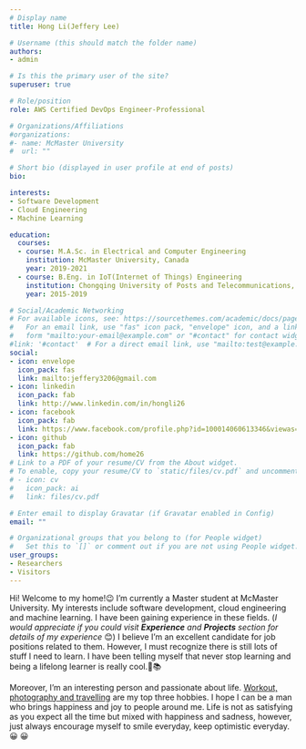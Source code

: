 ```yaml
---
# Display name
title: Hong Li(Jeffery Lee)

# Username (this should match the folder name)
authors:
- admin

# Is this the primary user of the site?
superuser: true

# Role/position
role: AWS Certified DevOps Engineer-Professional

# Organizations/Affiliations
#organizations:
#- name: McMaster University
#  url: ""

# Short bio (displayed in user profile at end of posts)
bio: 

interests:
- Software Development
- Cloud Engineering
- Machine Learning

education:
  courses:
  - course: M.A.Sc. in Electrical and Computer Engineering
    institution: McMaster University, Canada
    year: 2019-2021
  - course: B.Eng. in IoT(Internet of Things) Engineering
    institution: Chongqing University of Posts and Telecommunications, China
    year: 2015-2019

# Social/Academic Networking
# For available icons, see: https://sourcethemes.com/academic/docs/page-builder/#icons
#   For an email link, use "fas" icon pack, "envelope" icon, and a link in the
#   form "mailto:your-email@example.com" or "#contact" for contact widget.
#link: '#contact'  # For a direct email link, use "mailto:test@example.org".
social:
- icon: envelope
  icon_pack: fas
  link: mailto:jeffery3206@gmail.com
- icon: linkedin
  icon_pack: fab
  link: http://www.linkedin.com/in/hongli26
- icon: facebook
  icon_pack: fab
  link: https://www.facebook.com/profile.php?id=100014060613346&viewas=100000686899395
- icon: github
  icon_pack: fab
  link: https://github.com/home26
# Link to a PDF of your resume/CV from the About widget.
# To enable, copy your resume/CV to `static/files/cv.pdf` and uncomment the lines below.
# - icon: cv
#   icon_pack: ai
#   link: files/cv.pdf

# Enter email to display Gravatar (if Gravatar enabled in Config)
email: ""

# Organizational groups that you belong to (for People widget)
#   Set this to `[]` or comment out if you are not using People widget.
user_groups:
- Researchers
- Visitors
---
```


Hi! Welcome to my home!:wink: I’m currently a Master student at McMaster University. My interests include software development, cloud engineering and machine learning. I have been gaining experience in these fields. (_I would appreciate if you could visit **Experience** and **Projects** section for details of my experience_ :blush:) I believe I’m an excellent candidate for job positions related to them. However, I must recognize there is still lots of stuff I need to learn. I have been telling myself that never stop learning and being a lifelong learner is really cool.:open_book::books:

Moreover, I’m an interesting person and passionate about life. [Workout, photography and travelling](https://excellenthong.ca/publication/hobby/) are my top three hobbies. I hope I can be a man who brings happiness and joy to people around me. Life is not as satisfying as you expect all the time but mixed with happiness and sadness, however, just always encourage myself to smile everyday, keep optimistic everyday.:grinning: :grinning: 
